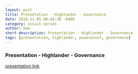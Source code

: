 ```yaml
---
layout: post
title: Presentation - Highlander - Governance
date: 2019-11-05 08:44:38 -0400
category: social-series
author: Sam
short-description: Presentation - Highlander - Governance
tags: [presentation, highlander, powerpoint, governance]
---
```


### Presentation - Highlander - Governance

<div class="container-full">
  <div class="container grid-xl">
    <div class="columns negative-m-s">
      <div class="column col-12 text-center">
        <a href = "{{ site.baseurl }}/assets/presentations/highlander.ppx" alt="..." style = "width:100%;">presentation link</a>
      </div>
    </div>
  </div>
</div>
